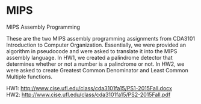 # MIPS
MIPS Assembly Programming

These are the two MIPS assembly programming assignments from CDA3101 Introduction to Computer Organization. Essentially,
we were provided an algorithm in pseudocode and were asked to translate it into the MIPS assembly language. In HW1, we
created a palindrome detector that determines whether or not a number is a palindrome or not. In HW2, we were asked to
create Greatest Common Denominator and Least Common Multiple functions.

HW1: http://www.cise.ufl.edu/class/cda3101fa15/PS1-2015Fall.docx <br>
HW2: http://www.cise.ufl.edu/class/cda3101fa15/PS2-2015Fall.pdf
